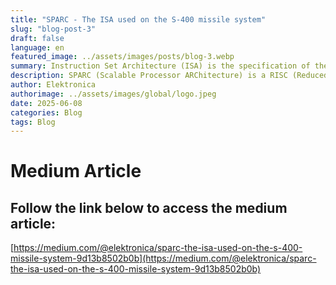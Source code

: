 ```yaml
---
title: "SPARC - The ISA used on the S-400 missile system"
slug: "blog-post-3"
draft: false
language: en
featured_image: ../assets/images/posts/blog-3.webp
summary: Instruction Set Architecture (ISA) is the specification of the interaction between a low level program and the hardware. The Hardware designer has to come up with a microarchitecture to implement the ISA on a chip.
description: SPARC (Scalable Processor ARChitecture) is a RISC (Reduced Instruction Set Computing) ISA developed by Sun Microsystems. A RISC ISA uses simple instructions that execute quickly with simpler hardware. SPARC has been used in many military and enterprise sectors. For example, the S-400 land-to-air missile’s control system, Elbrus-90, oversees the phased array radar antenna and allows detection in range of 600 kilometres. The Elbrus-90 computer houses a microprocessor made by MCST which is based on the SPARC ISA. Press enter or click to view image in full size
author: Elektronica
authorimage: ../assets/images/global/logo.jpeg
date: 2025-06-08
categories: Blog
tags: Blog
---
```

# Medium Article

## Follow the link below to access the medium article:
[https://medium.com/@elektronica/sparc-the-isa-used-on-the-s-400-missile-system-9d13b8502b0b](https://medium.com/@elektronica/sparc-the-isa-used-on-the-s-400-missile-system-9d13b8502b0b)
